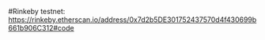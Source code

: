 #Rinkeby testnet: https://rinkeby.etherscan.io/address/0x7d2b5DE301752437570d4f430699b661b906C312#code
